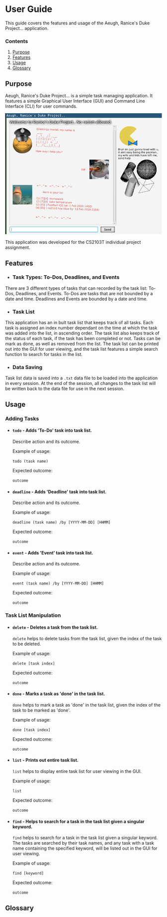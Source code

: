 # User Guide
This guide covers the features and usage of the Aeugh, Ranice's Duke Project... application.

### Contents
1. [Purpose]()
2. [Features]()
3. [Usage]()
4. [Glossary]()

## Purpose
Aeugh, Ranice's Duke Project... is a simple task managing application. It features a simple Graphical User Interface (GUI) and Command Line Interface (CLI) for user commands.

![](/docs/Ui.png/)

This application was developed for the CS2103T individual project assignment.


## Features 

+ ### Task Types: To-Dos, Deadlines, and Events

There are 3 different types of tasks that can recorded by the task list: To-Dos, Deadlines, and Events. To-Dos are tasks that are not bounded by a date and time. Deadlines and Events are bounded by a date and time. 

+ ### Task List 

This application has an in bult task list that keeps track of all tasks. Each task is assigned an index number dependant on the time at which the task was added into the list, in ascending order. The task list also keeps track of the status of each task, if the task has been completed or not. Tasks can be mark as done, as well as removed from the list. The task list can be printed out into the GUI for user viewing, and the task list features a simple search function to search for tasks in the list.

+ ### Data Saving

Task list data is saved into a `.txt` data file to be loaded into the application in every session. At the end of the session, all changes to the task list will be written back to the data file for use in the next session.

## Usage

### Adding Tasks

+ #### `todo` - Adds 'To-Do' task into task list.

  Describe action and its outcome.

  Example of usage: 

  `todo (task name)`

  Expected outcome:

  `outcome`

+ #### `deadline` - Adds 'Deadline' task into task list.

  Describe action and its outcome.

  Example of usage: 

  `deadline (task name) /by [YYYY-MM-DD] [HHMM]`

  Expected outcome:

  `outcome`

+ #### `event` - Adds 'Event' task into task list.

  Describe action and its outcome.

  Example of usage: 

  `event (task name) /by [YYYY-MM-DD] [HHMM]`

  Expected outcome:

  `outcome`

### Task List Manipulation

+ #### `delete` - Deletes a task from the task list.

  `delete` helps to delete tasks from the task list, given the index of the task to be deleted.

  Example of usage: 

  `delete [task index]`

  Expected outcome:

  `outcome`

+ #### `done` - Marks a task as 'done' in the task list.

  `done` helps to mark a task as 'done' in the task list, given the index of the task to be marked as 'done'.

  Example of usage: 

  `done [task index]`

  Expected outcome:

  `outcome`

+ #### `list` - Prints out entire task list.

  `list` helps to display entire task list for user viewing in the GUI.

  Example of usage: 

  `list`

  Expected outcome:

  `outcome`

+ #### `find` - Helps to search for a task in the task list given a singular keyword.

  `find` helps to search for a task in the task list given a singular keyword. The tasks are searched by their task names, and any task with a task name containing the specified keyword, will be listed out in the GUI for user viewing.

  Example of usage: 

  `find [keyword]`

  Expected outcome:

  `outcome`

## Glossary


